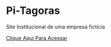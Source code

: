 # Pi-Tagoras
Site Institucional de uma empresa ficticia

<a href="https://github.com/Arthur3109/Pi-Tagoras/Site/index.html" target="_blank" rel="noopener noreferrer">Clique Aqui Para Acessar</a>
